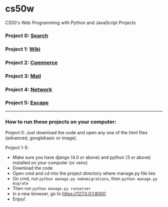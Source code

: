 # cs50w

CS50's Web Programming with Python and JavaScript Projects

### Project 0: [Search](https://github.com/Tarctic/cs50w/tree/main/search)

### Project 1: [Wiki](https://github.com/Tarctic/cs50w/tree/main/wiki)

### Project 2: [Commerce](https://github.com/Tarctic/cs50w/tree/main/commerce)

### Project 3: [Mail](https://github.com/Tarctic/cs50w/tree/main/mail)

### Project 4: [Network](https://github.com/Tarctic/cs50w/tree/main/network)

### Project 5: [Escape](https://github.com/Tarctic/cs50w/tree/main/capstone)

---

### How to run these projects on your computer:

Project 0:
Just download the code and open any one of the html files (advanced, googlebasic or image).

Project 1-5:
- Make sure you have django (4.0 or above) and python (3 or above) installed on your computer (or venv)
- Download the code
- Open cmd and cd into the project directory where manage.py file lies
- On cmd, run `python manage.py makemigrations`, then `python manage.py migrate`
- Then run `python manage.py runserver`
- In a new browser, go to https://127.0.0.1:8000
- Enjoy!
